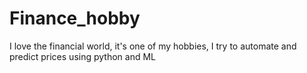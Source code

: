 # Finance_hobby
  I love the financial world, it's one of my hobbies, I try to automate and predict prices using python and ML 
